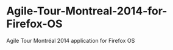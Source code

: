 Agile-Tour-Montreal-2014-for-Firefox-OS
=======================================

Agile Tour Montréal 2014 application for Firefox OS
